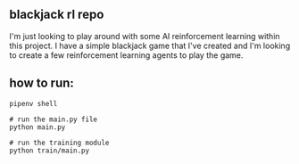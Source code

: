 ## blackjack rl repo

I'm just looking to play around with some AI reinforcement learning within this project. I have a simple blackjack game that I've created and I'm looking to create a few reinforcement learning agents to play the game.

## how to run:

```shell
pipenv shell

# run the main.py file
python main.py

# run the training module
python train/main.py
```